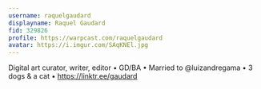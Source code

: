 ```yaml
---
username: raquelgaudard
displayname: Raquel Gaudard 
fid: 329826
profile: https://warpcast.com/raquelgaudard
avatar: https://i.imgur.com/SAqKNEl.jpg
---
```

Digital art curator, writer, editor • GD/BA • Married to @luizandregama • 3 dogs & a cat • https://linktr.ee/gaudard  
